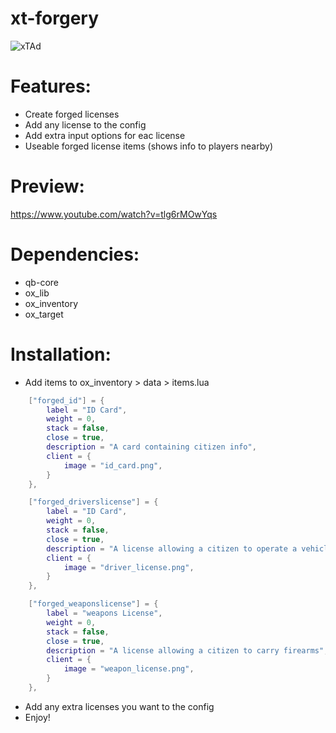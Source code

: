 # xt-forgery
![xTAd](https://user-images.githubusercontent.com/101474430/233859688-2b3b9ecc-41c8-41a6-b2e3-a9f1aad473ee.gif)

# Features:
- Create forged licenses
- Add any license to the config
- Add extra input options for eac license
- Useable forged license items (shows info to players nearby)

# Preview:
https://www.youtube.com/watch?v=tlg6rMOwYqs

# Dependencies:
- qb-core
- ox_lib
- ox_inventory
- ox_target

# Installation:
- Add items to ox_inventory > data > items.lua
```lua
	["forged_id"] = {
		label = "ID Card",
		weight = 0,
		stack = false,
		close = true,
		description = "A card containing citizen info",
		client = {
			image = "id_card.png",
		}
	},

	["forged_driverslicense"] = {
		label = "ID Card",
		weight = 0,
		stack = false,
		close = true,
		description = "A license allowing a citizen to operate a vehicle.",
		client = {
			image = "driver_license.png",
		}
	},

	["forged_weaponslicense"] = {
		label = "weapons License",
		weight = 0,
		stack = false,
		close = true,
		description = "A license allowing a citizen to carry firearms",
		client = {
			image = "weapon_license.png",
		}
	},
```
- Add any extra licenses you want to the config
- Enjoy!
